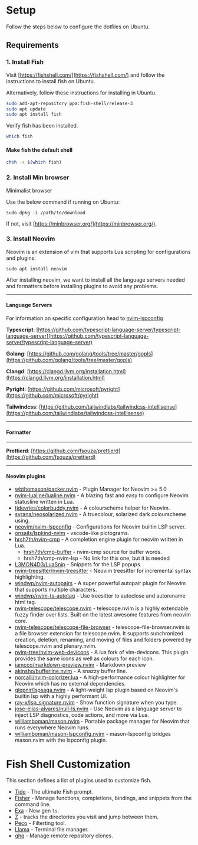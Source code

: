 # Setup

Follow the steps below to configure the dotfiles on Ubuntu.

## Requirements

### 1. Install Fish

Visit [https://fishshell.com/](https://fishshell.com/) and follow the instructions to install fish on Ubuntu.

Alternatively, follow these instructions for installing in Ubuntu.

```bash
sudo add-apt-repository ppa:fish-shell/release-3
sudo apt update
sudo apt install fish
```

Verify fish has been installed.

```bash
which fish
```

#### Make fish the default shell

```bash
chsh -s $(which fish)
```

### 2. Install Min browser

Minimalist browser

Use the below command if running on Ubuntu:

```fish
sudo dpkg -i /path/to/download
```

If not, visit [https://minbrowser.org/](https://minbrowser.org/).

### 3. Install Neovim

Neovim is an extension of vim that supports Lua scripting for configurations and plugins.

```fish
sudo apt install neovim
```

After installing neovim, we want to install all the language servers needed and formatters before installing plugins to avoid any problems.

---

#### Language Servers

For information on specific configuration head to [nvim-lspconfig](https://github.com/neovim/nvim-lspconfig/blob/master/doc/server_configurations.md)

**Typescript**: [https://github.com/typescript-language-server/typescript-language-server](https://github.com/typescript-language-server/typescript-language-server)

**Golang**: [https://github.com/golang/tools/tree/master/gopls](https://github.com/golang/tools/tree/master/gopls)

**Clangd**: [https://clangd.llvm.org/installation.html](https://clangd.llvm.org/installation.html)

**Pyright**: [https://github.com/microsoft/pyright](https://github.com/microsoft/pyright)

**Tailwindcss**: [https://github.com/tailwindlabs/tailwindcss-intellisense](https://github.com/tailwindlabs/tailwindcss-intellisense)

---

#### Formatter

---

**Prettierd**: [https://github.com/fsouza/prettierd](https://github.com/fsouza/prettierd)

---

#### Neovim plugins

- [wbthomason/packer.nvim](https://github.com/wbthomason/packer.nvim) - Plugin Manager for Neovim >= 5.0
- [nvim-lualine/lualine.nvim](https://github.com/nvim-lualine/lualine.nvim) - A blazing fast and easy to configure Neovim statusline written in Lua.
- [tjdevries/colorbuddy.nvim](https://github.com/tjdevries/colorbuddy.nvim) - A colourscheme helper for Neovim.
- [svrana/neosolarized.nvim](https://github.com/svrana/neosolarized.nvim) - A truecolour, solarized dark colourscheme using.
- [neovim/nvim-lspconfig](https://github.com/neovim/nvim-lspconfig) - Configurations for Neovim builtin LSP server.
- [onsails/lspkind-nvim](https://github.com/onsails/lspkind.nvim) - vscode-like pictograms.
- [hrsh7th/nvim-cmp](https://github.com/hrsh7th/nvim-cmp) - A completion engine plugin for neovim written in Lua.
  - [hrsh7th/cmp-buffer](https://github.com/hrsh7th/cmp-buffer) - nvim-cmp source for buffer words.
  - hrsh7th/cmp-nvim-lsp - No link for this one, but it is needed
- [L3MON4D3/LuaSnip](https://github.com/L3MON4D3/LuaSnip) - Snippets for the LSP popups.
- [nvim-treesitter/nvim-treesitter](https://github.com/nvim-treesitter/nvim-treesitter) - Neovim treesitter for incremental syntax highlighting.
- [windwp/nvim-autopairs](https://github.com/windwp/nvim-autopairs) - A super powerful autopair plugin for Neovim that supports multiple characters.
- [windwp/nvim-ts-autotag](https://github.com/windwp/nvim-ts-autotag) - Use treesitter to autoclose and autorename html tag.
- [nvim-telescope/telescope.nvim](https://github.com/nvim-telescope/telescope.nvim) - telescope.nvim is a highly extendable fuzzy finder over lists. Built on the latest awesome features from neovim core.
- [nvim-telescope/telescope-file-browser](https://github.com/nvim-telescope/telescope-file-browser.nvim) - telescope-file-browser.nvim is a file browser extension for telescope.nvim. It supports sunchronized creation, deletion, renaming, and moving of files and folders powered by telescope.nvim and plenary.nvim.
- [nvim-tree/nvim-web-devicons](https://github.com/nvim-tree/nvim-web-devicons) - A lua fork of vim-devicons. This plugin provides the same icons as well as colours for each icon.
- [iamcco/markdown-preview.nvim](https://github.com/iamcco/markdown-preview.nvim) - Markdown preview
- [akinsho/bufferline.nvim](https://github.com/akinsho/bufferline.nvim) - A snazzy buffer line.
- [norcalli/nvim-colorizer.lua](https://github.com/norcalli/nvim-colorizer.lua) - A high-performance colour highlighter for Neovim which has no external dependencies.
- [glepnir/lspsaga.nvim](https://github.com/glepnir/lspsaga.nvim) - A light-weight lsp plugin based on Neovim's builtin lsp with a highly performant UI.
- [ray-x/lsp_signature.nvim](https://github.com/ray-x/lsp_signature.nvim) - Show function signature when you type.
- [jose-elias-alvares/null-ls.nvim](https://github.com/ray-x/lsp_signature.nvim) - Use Neovim as a language server to inject LSP diagnostics, code actions, and more via Lua.
- [williamboman/mason.nvim](https://github.com/williamboman/mason.nvim) - Portable package manager for Neovim that runs everywhere Neovim runs.
- [williamboman/mason-lspconfig.nvim](https://github.com/williamboman/mason-lspconfig.nvim) - mason-lspconfig bridges mason.nvim with the lspconfig plugin.

# Fish Shell Customization

This section defines a list of plugins used to customize fish.

- [Tide](https://github.com/IlanCosman/tide) - The ultimate Fish prompt.
- [Fisher](https://github.com/jorgebucaran/fisher) - Manage functions, completions, bindings, and snippets from the command line.
- [Exa](https://the.exa.website/) - New gen `ls`.
- [Z](https://github.com/jethrokuan/z) - tracks the directories you visit and jump between them.
- [Peco](https://github.com/peco/peco) - Filterting tool.
- [Llama](https://github.com/antonmedv/llama) - Terminal file manager.
- [ghq](https://github.com/x-motemen/ghq) - Manage remote repository clones.
